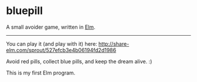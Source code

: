 bluepill
========

A small avoider game, written in [Elm](http://elm-lang.org).

---------------------------------------------------------

You can play it (and play with it) here: http://share-elm.com/sprout/527efcb3e4b06194fd2d1986

Avoid red pills, collect blue pills, and keep the dream alive. :)

This is my first Elm program.
